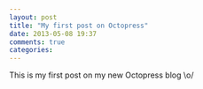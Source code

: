 ```yaml
---
layout: post
title: "My first post on Octopress"
date: 2013-05-08 19:37
comments: true
categories: 
---
```



This is my first post on my new Octopress blog \o/
